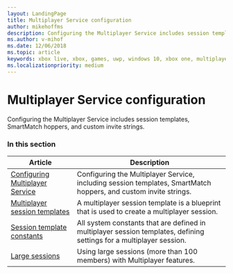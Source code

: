 ```yaml
---
layout: LandingPage
title: Multiplayer Service configuration
author: mikehoffms
description: Configuring the Multiplayer Service includes session templates, SmartMatch hoppers, and custom invite strings.
ms.author: v-mihof
ms.date: 12/06/2018
ms.topic: article
keywords: xbox live, xbox, games, uwp, windows 10, xbox one, multiplayer, service configuration
ms.localizationpriority: medium
---
```


# Multiplayer Service configuration

Configuring the Multiplayer Service includes session templates, SmartMatch hoppers, and custom invite strings.


### In this section

| Article | Description |
|---------|-------------|
| [Configuring Multiplayer Service](configure-the-multiplayer-service.md) | Configuring the Multiplayer Service, including session templates, SmartMatch hoppers, and custom invite strings. |
| [Multiplayer session templates](session-templates.md) | A multiplayer session template is a blueprint that is used to create a multiplayer session. |
| [Session template constants](session-template-constants.md) | All system constants that are defined in multiplayer session templates, defining settings for a multiplayer session. |
| [Large sessions](large-sessions.md) | Using large sessions (more than 100 members) with Multiplayer features. |
